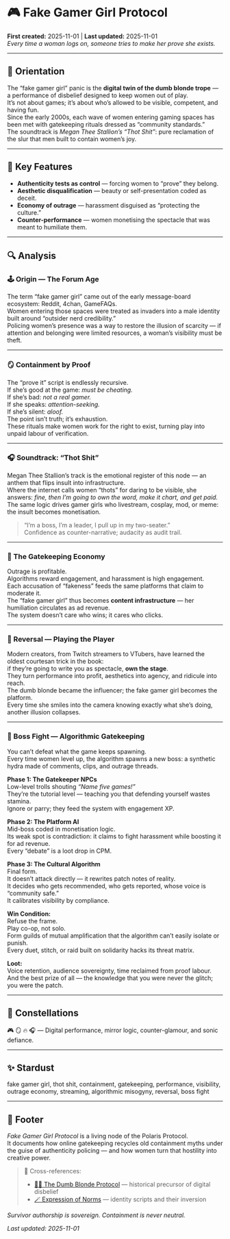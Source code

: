 # 🎮 Fake Gamer Girl Protocol  
**First created:** 2025-11-01 | **Last updated:** 2025-11-01  
*Every time a woman logs on, someone tries to make her prove she exists.*

---

## 🧭 Orientation  
The “fake gamer girl” panic is the **digital twin of the dumb blonde trope** — a performance of disbelief designed to keep women out of play.  
It’s not about games; it’s about who’s allowed to be visible, competent, and having fun.  
Since the early 2000s, each wave of women entering gaming spaces has been met with gatekeeping rituals dressed as “community standards.”  
The soundtrack is *Megan Thee Stallion’s “Thot Shit”*: pure reclamation of the slur that men built to contain women’s joy.

---

## 🧩 Key Features  
- **Authenticity tests as control** — forcing women to “prove” they belong.  
- **Aesthetic disqualification** — beauty or self-presentation coded as deceit.  
- **Economy of outrage** — harassment disguised as “protecting the culture.”  
- **Counter-performance** — women monetising the spectacle that was meant to humiliate them.  

---

## 🔍 Analysis  

### 🕹️ Origin — The Forum Age  
The term “fake gamer girl” came out of the early message-board ecosystem: Reddit, 4chan, GameFAQs.  
Women entering those spaces were treated as invaders into a male identity built around “outsider nerd credibility.”  
Policing women’s presence was a way to restore the illusion of scarcity — if attention and belonging were limited resources, a woman’s visibility must be theft.

---

### 🪞 Containment by Proof  
The “prove it” script is endlessly recursive.  
If she’s good at the game: *must be cheating.*  
If she’s bad: *not a real gamer.*  
If she speaks: *attention-seeking.*  
If she’s silent: *aloof.*  
The point isn’t truth; it’s exhaustion.  
These rituals make women work for the right to exist, turning play into unpaid labour of verification.

---

### 🎧 Soundtrack: “Thot Shit”  
Megan Thee Stallion’s track is the emotional register of this node — an anthem that flips insult into infrastructure.  
Where the internet calls women “thots” for daring to be visible, she answers: *fine, then I’m going to own the word, make it chart, and get paid.*  
The same logic drives gamer girls who livestream, cosplay, mod, or meme: the insult becomes monetisation.  
> “I’m a boss, I’m a leader, I pull up in my two-seater.”  
Confidence as counter-narrative; audacity as audit trail.

---

### 🧠 The Gatekeeping Economy  
Outrage is profitable.  
Algorithms reward engagement, and harassment is high engagement.  
Each accusation of “fakeness” feeds the same platforms that claim to moderate it.  
The “fake gamer girl” thus becomes **content infrastructure** — her humiliation circulates as ad revenue.  
The system doesn’t care who wins; it cares who clicks.

---

### 🪩 Reversal — Playing the Player  
Modern creators, from Twitch streamers to VTubers, have learned the oldest courtesan trick in the book:  
if they’re going to write you as spectacle, **own the stage**.  
They turn performance into profit, aesthetics into agency, and ridicule into reach.  
The dumb blonde became the influencer; the fake gamer girl becomes the platform.  
Every time she smiles into the camera knowing exactly what she’s doing, another illusion collapses.

---

### 🧩 Boss Fight — Algorithmic Gatekeeping  
You can’t defeat what the game keeps spawning.  
Every time women level up, the algorithm spawns a new boss: a synthetic hydra made of comments, clips, and outrage threads.

**Phase 1: The Gatekeeper NPCs**  
Low-level trolls shouting *“Name five games!”*  
They’re the tutorial level — teaching you that defending yourself wastes stamina.  
Ignore or parry; they feed the system with engagement XP.

**Phase 2: The Platform AI**  
Mid-boss coded in monetisation logic.  
Its weak spot is contradiction: it claims to fight harassment while boosting it for ad revenue.  
Every “debate” is a loot drop in CPM.

**Phase 3: The Cultural Algorithm**  
Final form.  
It doesn’t attack directly — it rewrites patch notes of reality.  
It decides who gets recommended, who gets reported, whose voice is “community safe.”  
It calibrates visibility by compliance.

**Win Condition:**  
Refuse the frame.  
Play co-op, not solo.  
Form guilds of mutual amplification that the algorithm can’t easily isolate or punish.  
Every duet, stitch, or raid built on solidarity hacks its threat matrix.

**Loot:**  
Voice retention, audience sovereignty, time reclaimed from proof labour.  
And the best prize of all — the knowledge that you were never the glitch; you were the patch.

---

## 🌌 Constellations  
🎮 🪞 🔥 🎧 — Digital performance, mirror logic, counter-glamour, and sonic defiance.

---

## ✨ Stardust  
fake gamer girl, thot shit, containment, gatekeeping, performance, visibility, outrage economy, streaming, algorithmic misogyny, reversal, boss fight

---

## 🏮 Footer  
*Fake Gamer Girl Protocol* is a living node of the Polaris Protocol.  
It documents how online gatekeeping recycles old containment myths under the guise of authenticity policing — and how women turn that hostility into creative power.  

> 📡 Cross-references:  
> - [💇‍♀️ The Dumb Blonde Protocol](./💇‍♀️_the_dumb_blonde_protocol.md) — historical precursor of digital disbelief  
> - [🪄 Expression of Norms](../🪄_Expression_Of_Norms/) — identity scripts and their inversion  

*Survivor authorship is sovereign. Containment is never neutral.*  

_Last updated: 2025-11-01_
